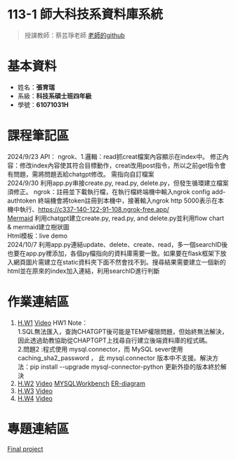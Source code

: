 # 113-1 師大科技系資料庫系統  
  > 授課教師：蔡芸琤老師  [老師的github](https://github.com/peculab/Database)
# 基本資料  
  * 姓名：**張育瑞**  
  * 系級：**科技系碩士班四年級**
  * 學號：**61071031H**
# 課程筆記區
2024/9/23  API： ngrok、1.邏輯：read抓creat檔案內容顯示在index中。 修正內容：修改index內容使其符合目標動作，creat改用post指令，所以之前get指令會有問題，需將問題丟給chatgpt修改。 需指向自訂檔案  
2024/9/30  利用app.py串接create.py, read.py, delete.py，但發生循環建立檔案須修正。
ngrok：註冊並下載執行檔，在執行檔終端機中輸入ngrok config add-authtoken <token> 終端機會將token註冊到本機中，接著輸入ngrok http 5000表示在本機中執行、https://c337-140-122-91-108.ngrok-free.app/  
[Mermaid](https://mermaid.d.foundation/) 利用chatgpt建立create.py, read.py, and delete.py並利用flow chart & mermaid建立樹狀圖  
Html模板：live demo  
2024/10/7  利用app.py連結update、delete、create、read，多一個searchID後也要在app.py裡添加，各個py檔指向的資料庫需要一致。如果要在flask框架下放入網頁圖片需建立在static資料夾下面不然會找不到。搜尋結果需要建立一個新的html並在原來的index加入連結，利用searchID進行判斷


# 作業連結區
  1.  [H.W1](https://github.com/TaroRay/DB/tree/main/HW1)  [Video](https://youtube.com/shorts/ufXtbNpw_DQ?feature=share)
HW1 Note：  
1.SQL無法匯入，查詢CHATGPT後可能是TEMP權限問題，但始終無法解決，因此透過助教協助從CHAPTGPT上找尋自行建立後端資料庫的程式碼。  
2.問題2 :程式使用 mysql.connector，而 MySQL sever使用 caching_sha2_password ， 此 mysql.connector 版本中不支援。解決方法：pip install --upgrade mysql-connector-python  更新外掛的版本終於解決
  3.  [H.W2](https://github.com/TaroRay/DB/tree/main/1014_Update%26search_ID)  [Video](https://youtu.be/7EL8gIfzrGc) [MYSQLWorkbench](https://youtu.be/bSnRVC_4QzE)  [ER-diagram](https://github.com/TaroRay/DB/blob/main/ER-Diagram.jpg)
  5.  [H.W3](https://github.com/TaroRay/DB/tree/main/1028_noSQL) [Video](https://youtu.be/C4uuo4k-KIg)  
  6.  [H.W4](https://github.com/TaroRay/DB/tree/main/1118noSQL%20%E4%B8%89%E6%AE%B5%E8%80%83%E7%89%88%E6%9C%AC) [Video](https://youtu.be/Emd2j1jdj8Q)
# 專題連結區
[Final project]([https://github.com/TaroRay/DB/tree/main/1118noSQL%20%E4%B8%89%E6%AE%B5%E8%80%83%E7%89%88%E6%9C%AC](https://github.com/TaroRay/DB/tree/main/Final%20project%20noSQL))
